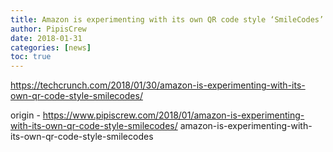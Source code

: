 ```yaml
---
title: Amazon is experimenting with its own QR code style ‘SmileCodes’
author: PipisCrew
date: 2018-01-31
categories: [news]
toc: true
---
```


https://techcrunch.com/2018/01/30/amazon-is-experimenting-with-its-own-qr-code-style-smilecodes/

origin - https://www.pipiscrew.com/2018/01/amazon-is-experimenting-with-its-own-qr-code-style-smilecodes/ amazon-is-experimenting-with-its-own-qr-code-style-smilecodes